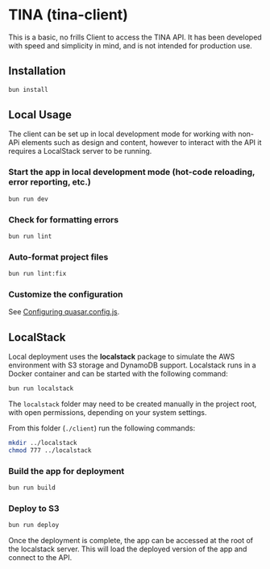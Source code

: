 # TINA (tina-client)

This is a basic, no frills Client to access the TINA API. It has been developed with speed and simplicity in mind, and is not intended for production use.

## Installation

```bash
bun install
```

## Local Usage

The client can be set up in local development mode for working with non-APi elements such as design and content, however to interact with the API it requires a LocalStack server to be running.

### Start the app in local development mode (hot-code reloading, error reporting, etc.)

```bash
bun run dev
```

### Check for formatting errors

```bash
bun run lint
```

### Auto-format project files

```bash
bun run lint:fix
```

### Customize the configuration

See [Configuring quasar.config.js](https://v2.quasar.dev/quasar-cli-vite/quasar-config-js).

## LocalStack

Local deployment uses the **localstack** package to simulate the AWS environment with S3 storage and DynamoDB support. Localstack runs in a Docker container and can be started with the following command:

```bash
bun run localstack
```

The `localstack` folder may need to be created manually in the project root, with open permissions, depending on your system settings.

From this folder (`./client`) run the following commands:

```bash
mkdir ../localstack
chmod 777 ../localstack
```

### Build the app for deployment

```bash
bun run build
```

### Deploy to S3

```bash
bun run deploy
```

Once the deployment is complete, the app can be accessed at the root of the localstack server. This will load the deployed version of the app and connect to the API.
